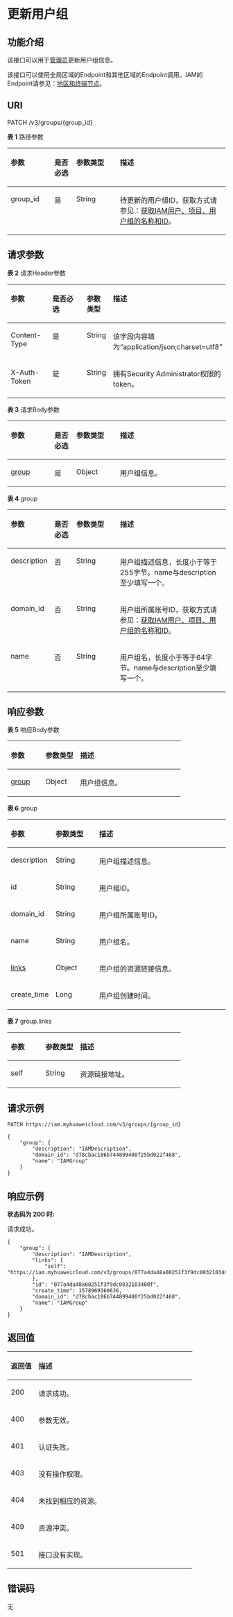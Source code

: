 # 更新用户组<a name="zh-cn_topic_0057845600"></a>

## 功能介绍<a name="zh-cn_topic_0221482384_section63554268186"></a>

该接口可以用于[管理员](https://support.huaweicloud.com/usermanual-iam/zh-cn_topic_0079496985.html)更新用户组信息。

该接口可以使用全局区域的Endpoint和其他区域的Endpoint调用。IAM的Endpoint请参见：[地区和终端节点](https://developer.huaweicloud.com/endpoint?IAM)。

## URI<a name="zh-cn_topic_0221482384_section1235572671819"></a>

PATCH /v3/groups/\{group\_id\}

**表 1**  路径参数

<a name="zh-cn_topic_0221482384_table23561226111816"></a>
<table><thead align="left"><tr id="zh-cn_topic_0221482384_row63569268181"><th class="cellrowborder" valign="top" width="20%" id="mcps1.2.5.1.1"><p id="zh-cn_topic_0221482384_p7356226171815"><a name="zh-cn_topic_0221482384_p7356226171815"></a><a name="zh-cn_topic_0221482384_p7356226171815"></a>参数</p>
</th>
<th class="cellrowborder" valign="top" width="10%" id="mcps1.2.5.1.2"><p id="zh-cn_topic_0221482384_p16356226141816"><a name="zh-cn_topic_0221482384_p16356226141816"></a><a name="zh-cn_topic_0221482384_p16356226141816"></a>是否必选</p>
</th>
<th class="cellrowborder" valign="top" width="20%" id="mcps1.2.5.1.3"><p id="zh-cn_topic_0221482384_p535662619186"><a name="zh-cn_topic_0221482384_p535662619186"></a><a name="zh-cn_topic_0221482384_p535662619186"></a>参数类型</p>
</th>
<th class="cellrowborder" valign="top" width="50%" id="mcps1.2.5.1.4"><p id="zh-cn_topic_0221482384_p2357102621818"><a name="zh-cn_topic_0221482384_p2357102621818"></a><a name="zh-cn_topic_0221482384_p2357102621818"></a>描述</p>
</th>
</tr>
</thead>
<tbody><tr id="zh-cn_topic_0221482384_row173561426101817"><td class="cellrowborder" valign="top" width="20%" headers="mcps1.2.5.1.1 "><p id="zh-cn_topic_0221482384_p15357132681820"><a name="zh-cn_topic_0221482384_p15357132681820"></a><a name="zh-cn_topic_0221482384_p15357132681820"></a>group_id</p>
</td>
<td class="cellrowborder" valign="top" width="10%" headers="mcps1.2.5.1.2 "><p id="zh-cn_topic_0221482384_p20357426161811"><a name="zh-cn_topic_0221482384_p20357426161811"></a><a name="zh-cn_topic_0221482384_p20357426161811"></a>是</p>
</td>
<td class="cellrowborder" valign="top" width="20%" headers="mcps1.2.5.1.3 "><p id="zh-cn_topic_0221482384_p163573263189"><a name="zh-cn_topic_0221482384_p163573263189"></a><a name="zh-cn_topic_0221482384_p163573263189"></a>String</p>
</td>
<td class="cellrowborder" valign="top" width="50%" headers="mcps1.2.5.1.4 "><p id="zh-cn_topic_0221482384_p135772681819"><a name="zh-cn_topic_0221482384_p135772681819"></a><a name="zh-cn_topic_0221482384_p135772681819"></a>待更新的用户组ID，获取方式请参见：<a href="获取IAM用户-项目-用户组的名称和ID.md">获取IAM用户、项目、用户组的名称和ID</a>。</p>
</td>
</tr>
</tbody>
</table>

## 请求参数<a name="zh-cn_topic_0221482384_section1735710263187"></a>

**表 2**  请求Header参数

<a name="zh-cn_topic_0221482384_HeaderParameter"></a>
<table><thead align="left"><tr id="zh-cn_topic_0221482384_row835810268186"><th class="cellrowborder" valign="top" width="20%" id="mcps1.2.5.1.1"><p id="zh-cn_topic_0221482384_p113581226151812"><a name="zh-cn_topic_0221482384_p113581226151812"></a><a name="zh-cn_topic_0221482384_p113581226151812"></a>参数</p>
</th>
<th class="cellrowborder" valign="top" width="20%" id="mcps1.2.5.1.2"><p id="zh-cn_topic_0221482384_p7358326191810"><a name="zh-cn_topic_0221482384_p7358326191810"></a><a name="zh-cn_topic_0221482384_p7358326191810"></a>是否必选</p>
</th>
<th class="cellrowborder" valign="top" width="10%" id="mcps1.2.5.1.3"><p id="zh-cn_topic_0221482384_p33581826171814"><a name="zh-cn_topic_0221482384_p33581826171814"></a><a name="zh-cn_topic_0221482384_p33581826171814"></a>参数类型</p>
</th>
<th class="cellrowborder" valign="top" width="50%" id="mcps1.2.5.1.4"><p id="zh-cn_topic_0221482384_p173581726171815"><a name="zh-cn_topic_0221482384_p173581726171815"></a><a name="zh-cn_topic_0221482384_p173581726171815"></a>描述</p>
</th>
</tr>
</thead>
<tbody><tr id="zh-cn_topic_0221482384_row635852651817"><td class="cellrowborder" valign="top" width="20%" headers="mcps1.2.5.1.1 "><p id="zh-cn_topic_0221482384_p193594261184"><a name="zh-cn_topic_0221482384_p193594261184"></a><a name="zh-cn_topic_0221482384_p193594261184"></a>Content-Type</p>
</td>
<td class="cellrowborder" valign="top" width="20%" headers="mcps1.2.5.1.2 "><p id="zh-cn_topic_0221482384_p53591626161810"><a name="zh-cn_topic_0221482384_p53591626161810"></a><a name="zh-cn_topic_0221482384_p53591626161810"></a>是</p>
</td>
<td class="cellrowborder" valign="top" width="10%" headers="mcps1.2.5.1.3 "><p id="zh-cn_topic_0221482384_p1535914261187"><a name="zh-cn_topic_0221482384_p1535914261187"></a><a name="zh-cn_topic_0221482384_p1535914261187"></a>String</p>
</td>
<td class="cellrowborder" valign="top" width="50%" headers="mcps1.2.5.1.4 "><p id="zh-cn_topic_0221482384_p103591826101815"><a name="zh-cn_topic_0221482384_p103591826101815"></a><a name="zh-cn_topic_0221482384_p103591826101815"></a>该字段内容填为“application/json;charset=utf8”</p>
</td>
</tr>
<tr id="zh-cn_topic_0221482384_row10358122621820"><td class="cellrowborder" valign="top" width="20%" headers="mcps1.2.5.1.1 "><p id="zh-cn_topic_0221482384_p1735962620184"><a name="zh-cn_topic_0221482384_p1735962620184"></a><a name="zh-cn_topic_0221482384_p1735962620184"></a>X-Auth-Token</p>
</td>
<td class="cellrowborder" valign="top" width="20%" headers="mcps1.2.5.1.2 "><p id="zh-cn_topic_0221482384_p23591326131820"><a name="zh-cn_topic_0221482384_p23591326131820"></a><a name="zh-cn_topic_0221482384_p23591326131820"></a>是</p>
</td>
<td class="cellrowborder" valign="top" width="10%" headers="mcps1.2.5.1.3 "><p id="zh-cn_topic_0221482384_p635942612186"><a name="zh-cn_topic_0221482384_p635942612186"></a><a name="zh-cn_topic_0221482384_p635942612186"></a>String</p>
</td>
<td class="cellrowborder" valign="top" width="50%" headers="mcps1.2.5.1.4 "><p id="zh-cn_topic_0221482384_p236032616187"><a name="zh-cn_topic_0221482384_p236032616187"></a><a name="zh-cn_topic_0221482384_p236032616187"></a>拥有Security Administrator权限的token。</p>
</td>
</tr>
</tbody>
</table>

**表 3**  请求Body参数

<a name="zh-cn_topic_0221482384_requestParameter"></a>
<table><thead align="left"><tr id="zh-cn_topic_0221482384_row113608266181"><th class="cellrowborder" valign="top" width="20%" id="mcps1.2.5.1.1"><p id="zh-cn_topic_0221482384_p536032661820"><a name="zh-cn_topic_0221482384_p536032661820"></a><a name="zh-cn_topic_0221482384_p536032661820"></a>参数</p>
</th>
<th class="cellrowborder" valign="top" width="10%" id="mcps1.2.5.1.2"><p id="zh-cn_topic_0221482384_p536042601813"><a name="zh-cn_topic_0221482384_p536042601813"></a><a name="zh-cn_topic_0221482384_p536042601813"></a>是否必选</p>
</th>
<th class="cellrowborder" valign="top" width="20%" id="mcps1.2.5.1.3"><p id="zh-cn_topic_0221482384_p73615264182"><a name="zh-cn_topic_0221482384_p73615264182"></a><a name="zh-cn_topic_0221482384_p73615264182"></a>参数类型</p>
</th>
<th class="cellrowborder" valign="top" width="50%" id="mcps1.2.5.1.4"><p id="zh-cn_topic_0221482384_p2361192616188"><a name="zh-cn_topic_0221482384_p2361192616188"></a><a name="zh-cn_topic_0221482384_p2361192616188"></a>描述</p>
</th>
</tr>
</thead>
<tbody><tr id="zh-cn_topic_0221482384_row12360926141816"><td class="cellrowborder" valign="top" width="20%" headers="mcps1.2.5.1.1 "><p id="zh-cn_topic_0221482384_p0361132610184"><a name="zh-cn_topic_0221482384_p0361132610184"></a><a name="zh-cn_topic_0221482384_p0361132610184"></a><a href="#zh-cn_topic_0221482384_request_Rq95Group">group</a></p>
</td>
<td class="cellrowborder" valign="top" width="10%" headers="mcps1.2.5.1.2 "><p id="zh-cn_topic_0221482384_p53611326131814"><a name="zh-cn_topic_0221482384_p53611326131814"></a><a name="zh-cn_topic_0221482384_p53611326131814"></a>是</p>
</td>
<td class="cellrowborder" valign="top" width="20%" headers="mcps1.2.5.1.3 "><p id="zh-cn_topic_0221482384_p1361142671811"><a name="zh-cn_topic_0221482384_p1361142671811"></a><a name="zh-cn_topic_0221482384_p1361142671811"></a>Object</p>
</td>
<td class="cellrowborder" valign="top" width="50%" headers="mcps1.2.5.1.4 "><p id="zh-cn_topic_0221482384_p20361192613187"><a name="zh-cn_topic_0221482384_p20361192613187"></a><a name="zh-cn_topic_0221482384_p20361192613187"></a>用户组信息。</p>
</td>
</tr>
</tbody>
</table>

**表 4**  group

<a name="zh-cn_topic_0221482384_request_Rq95Group"></a>
<table><thead align="left"><tr id="zh-cn_topic_0221482384_row1336262618187"><th class="cellrowborder" valign="top" width="20%" id="mcps1.2.5.1.1"><p id="zh-cn_topic_0221482384_p123621726171818"><a name="zh-cn_topic_0221482384_p123621726171818"></a><a name="zh-cn_topic_0221482384_p123621726171818"></a>参数</p>
</th>
<th class="cellrowborder" valign="top" width="10%" id="mcps1.2.5.1.2"><p id="zh-cn_topic_0221482384_p9362626181811"><a name="zh-cn_topic_0221482384_p9362626181811"></a><a name="zh-cn_topic_0221482384_p9362626181811"></a>是否必选</p>
</th>
<th class="cellrowborder" valign="top" width="20%" id="mcps1.2.5.1.3"><p id="zh-cn_topic_0221482384_p1336272614187"><a name="zh-cn_topic_0221482384_p1336272614187"></a><a name="zh-cn_topic_0221482384_p1336272614187"></a>参数类型</p>
</th>
<th class="cellrowborder" valign="top" width="50%" id="mcps1.2.5.1.4"><p id="zh-cn_topic_0221482384_p1236312267183"><a name="zh-cn_topic_0221482384_p1236312267183"></a><a name="zh-cn_topic_0221482384_p1236312267183"></a>描述</p>
</th>
</tr>
</thead>
<tbody><tr id="zh-cn_topic_0221482384_row113625264180"><td class="cellrowborder" valign="top" width="20%" headers="mcps1.2.5.1.1 "><p id="zh-cn_topic_0221482384_p43636267188"><a name="zh-cn_topic_0221482384_p43636267188"></a><a name="zh-cn_topic_0221482384_p43636267188"></a>description</p>
</td>
<td class="cellrowborder" valign="top" width="10%" headers="mcps1.2.5.1.2 "><p id="zh-cn_topic_0221482384_p536319266183"><a name="zh-cn_topic_0221482384_p536319266183"></a><a name="zh-cn_topic_0221482384_p536319266183"></a>否</p>
</td>
<td class="cellrowborder" valign="top" width="20%" headers="mcps1.2.5.1.3 "><p id="zh-cn_topic_0221482384_p1636312618189"><a name="zh-cn_topic_0221482384_p1636312618189"></a><a name="zh-cn_topic_0221482384_p1636312618189"></a>String</p>
</td>
<td class="cellrowborder" valign="top" width="50%" headers="mcps1.2.5.1.4 "><p id="zh-cn_topic_0221482384_p436342619181"><a name="zh-cn_topic_0221482384_p436342619181"></a><a name="zh-cn_topic_0221482384_p436342619181"></a>用户组描述信息，长度小于等于255字节。name与description至少填写一个。</p>
</td>
</tr>
<tr id="zh-cn_topic_0221482384_row9362102616181"><td class="cellrowborder" valign="top" width="20%" headers="mcps1.2.5.1.1 "><p id="zh-cn_topic_0221482384_p236318261186"><a name="zh-cn_topic_0221482384_p236318261186"></a><a name="zh-cn_topic_0221482384_p236318261186"></a>domain_id</p>
</td>
<td class="cellrowborder" valign="top" width="10%" headers="mcps1.2.5.1.2 "><p id="zh-cn_topic_0221482384_p236316264187"><a name="zh-cn_topic_0221482384_p236316264187"></a><a name="zh-cn_topic_0221482384_p236316264187"></a>否</p>
</td>
<td class="cellrowborder" valign="top" width="20%" headers="mcps1.2.5.1.3 "><p id="zh-cn_topic_0221482384_p15364026161815"><a name="zh-cn_topic_0221482384_p15364026161815"></a><a name="zh-cn_topic_0221482384_p15364026161815"></a>String</p>
</td>
<td class="cellrowborder" valign="top" width="50%" headers="mcps1.2.5.1.4 "><p id="zh-cn_topic_0221482384_p15364926101819"><a name="zh-cn_topic_0221482384_p15364926101819"></a><a name="zh-cn_topic_0221482384_p15364926101819"></a>用户组所属账号ID，获取方式请参见：<a href="获取IAM用户-项目-用户组的名称和ID.md">获取IAM用户、项目、用户组的名称和ID</a>。</p>
</td>
</tr>
<tr id="zh-cn_topic_0221482384_row1736220269182"><td class="cellrowborder" valign="top" width="20%" headers="mcps1.2.5.1.1 "><p id="zh-cn_topic_0221482384_p12364152612185"><a name="zh-cn_topic_0221482384_p12364152612185"></a><a name="zh-cn_topic_0221482384_p12364152612185"></a>name</p>
</td>
<td class="cellrowborder" valign="top" width="10%" headers="mcps1.2.5.1.2 "><p id="zh-cn_topic_0221482384_p636432641819"><a name="zh-cn_topic_0221482384_p636432641819"></a><a name="zh-cn_topic_0221482384_p636432641819"></a>否</p>
</td>
<td class="cellrowborder" valign="top" width="20%" headers="mcps1.2.5.1.3 "><p id="zh-cn_topic_0221482384_p15364202651817"><a name="zh-cn_topic_0221482384_p15364202651817"></a><a name="zh-cn_topic_0221482384_p15364202651817"></a>String</p>
</td>
<td class="cellrowborder" valign="top" width="50%" headers="mcps1.2.5.1.4 "><p id="zh-cn_topic_0221482384_p7364182611819"><a name="zh-cn_topic_0221482384_p7364182611819"></a><a name="zh-cn_topic_0221482384_p7364182611819"></a>用户组名，长度小于等于64字节。name与description至少填写一个。</p>
</td>
</tr>
</tbody>
</table>

## 响应参数<a name="zh-cn_topic_0221482384_section5364172611181"></a>

**表 5**  响应Body参数

<a name="zh-cn_topic_0221482384_responseParameter"></a>
<table><thead align="left"><tr id="zh-cn_topic_0221482384_row2365132610187"><th class="cellrowborder" valign="top" width="20%" id="mcps1.2.4.1.1"><p id="zh-cn_topic_0221482384_p8365226131818"><a name="zh-cn_topic_0221482384_p8365226131818"></a><a name="zh-cn_topic_0221482384_p8365226131818"></a>参数</p>
</th>
<th class="cellrowborder" valign="top" width="20%" id="mcps1.2.4.1.2"><p id="zh-cn_topic_0221482384_p123653267182"><a name="zh-cn_topic_0221482384_p123653267182"></a><a name="zh-cn_topic_0221482384_p123653267182"></a>参数类型</p>
</th>
<th class="cellrowborder" valign="top" width="60%" id="mcps1.2.4.1.3"><p id="zh-cn_topic_0221482384_p153651326111818"><a name="zh-cn_topic_0221482384_p153651326111818"></a><a name="zh-cn_topic_0221482384_p153651326111818"></a>描述</p>
</th>
</tr>
</thead>
<tbody><tr id="zh-cn_topic_0221482384_row173651026161819"><td class="cellrowborder" valign="top" width="20%" headers="mcps1.2.4.1.1 "><p id="zh-cn_topic_0221482384_p183661026181819"><a name="zh-cn_topic_0221482384_p183661026181819"></a><a name="zh-cn_topic_0221482384_p183661026181819"></a><a href="#zh-cn_topic_0221482384_response_Rs95Group">group</a></p>
</td>
<td class="cellrowborder" valign="top" width="20%" headers="mcps1.2.4.1.2 "><p id="zh-cn_topic_0221482384_p17366152615188"><a name="zh-cn_topic_0221482384_p17366152615188"></a><a name="zh-cn_topic_0221482384_p17366152615188"></a>Object</p>
</td>
<td class="cellrowborder" valign="top" width="60%" headers="mcps1.2.4.1.3 "><p id="zh-cn_topic_0221482384_p143661826141819"><a name="zh-cn_topic_0221482384_p143661826141819"></a><a name="zh-cn_topic_0221482384_p143661826141819"></a>用户组信息。</p>
</td>
</tr>
</tbody>
</table>

**表 6**  group

<a name="zh-cn_topic_0221482384_response_Rs95Group"></a>
<table><thead align="left"><tr id="zh-cn_topic_0221482384_row11366182621814"><th class="cellrowborder" valign="top" width="20%" id="mcps1.2.4.1.1"><p id="zh-cn_topic_0221482384_p136782617183"><a name="zh-cn_topic_0221482384_p136782617183"></a><a name="zh-cn_topic_0221482384_p136782617183"></a>参数</p>
</th>
<th class="cellrowborder" valign="top" width="20%" id="mcps1.2.4.1.2"><p id="zh-cn_topic_0221482384_p7367152613187"><a name="zh-cn_topic_0221482384_p7367152613187"></a><a name="zh-cn_topic_0221482384_p7367152613187"></a>参数类型</p>
</th>
<th class="cellrowborder" valign="top" width="60%" id="mcps1.2.4.1.3"><p id="zh-cn_topic_0221482384_p1336782619180"><a name="zh-cn_topic_0221482384_p1336782619180"></a><a name="zh-cn_topic_0221482384_p1336782619180"></a>描述</p>
</th>
</tr>
</thead>
<tbody><tr id="zh-cn_topic_0221482384_row136652681811"><td class="cellrowborder" valign="top" width="20%" headers="mcps1.2.4.1.1 "><p id="zh-cn_topic_0221482384_p13367426141812"><a name="zh-cn_topic_0221482384_p13367426141812"></a><a name="zh-cn_topic_0221482384_p13367426141812"></a>description</p>
</td>
<td class="cellrowborder" valign="top" width="20%" headers="mcps1.2.4.1.2 "><p id="zh-cn_topic_0221482384_p143681126141819"><a name="zh-cn_topic_0221482384_p143681126141819"></a><a name="zh-cn_topic_0221482384_p143681126141819"></a>String</p>
</td>
<td class="cellrowborder" valign="top" width="60%" headers="mcps1.2.4.1.3 "><p id="zh-cn_topic_0221482384_p4368726141810"><a name="zh-cn_topic_0221482384_p4368726141810"></a><a name="zh-cn_topic_0221482384_p4368726141810"></a>用户组描述信息。</p>
</td>
</tr>
<tr id="zh-cn_topic_0221482384_row536692619181"><td class="cellrowborder" valign="top" width="20%" headers="mcps1.2.4.1.1 "><p id="zh-cn_topic_0221482384_p13368172641810"><a name="zh-cn_topic_0221482384_p13368172641810"></a><a name="zh-cn_topic_0221482384_p13368172641810"></a>id</p>
</td>
<td class="cellrowborder" valign="top" width="20%" headers="mcps1.2.4.1.2 "><p id="zh-cn_topic_0221482384_p123681126121819"><a name="zh-cn_topic_0221482384_p123681126121819"></a><a name="zh-cn_topic_0221482384_p123681126121819"></a>String</p>
</td>
<td class="cellrowborder" valign="top" width="60%" headers="mcps1.2.4.1.3 "><p id="zh-cn_topic_0221482384_p12368192641811"><a name="zh-cn_topic_0221482384_p12368192641811"></a><a name="zh-cn_topic_0221482384_p12368192641811"></a>用户组ID。</p>
</td>
</tr>
<tr id="zh-cn_topic_0221482384_row73661326141810"><td class="cellrowborder" valign="top" width="20%" headers="mcps1.2.4.1.1 "><p id="zh-cn_topic_0221482384_p153689266186"><a name="zh-cn_topic_0221482384_p153689266186"></a><a name="zh-cn_topic_0221482384_p153689266186"></a>domain_id</p>
</td>
<td class="cellrowborder" valign="top" width="20%" headers="mcps1.2.4.1.2 "><p id="zh-cn_topic_0221482384_p1336922641814"><a name="zh-cn_topic_0221482384_p1336922641814"></a><a name="zh-cn_topic_0221482384_p1336922641814"></a>String</p>
</td>
<td class="cellrowborder" valign="top" width="60%" headers="mcps1.2.4.1.3 "><p id="zh-cn_topic_0221482384_p5369102681818"><a name="zh-cn_topic_0221482384_p5369102681818"></a><a name="zh-cn_topic_0221482384_p5369102681818"></a>用户组所属账号ID。</p>
</td>
</tr>
<tr id="zh-cn_topic_0221482384_row143668266181"><td class="cellrowborder" valign="top" width="20%" headers="mcps1.2.4.1.1 "><p id="zh-cn_topic_0221482384_p83691826111818"><a name="zh-cn_topic_0221482384_p83691826111818"></a><a name="zh-cn_topic_0221482384_p83691826111818"></a>name</p>
</td>
<td class="cellrowborder" valign="top" width="20%" headers="mcps1.2.4.1.2 "><p id="zh-cn_topic_0221482384_p153697268184"><a name="zh-cn_topic_0221482384_p153697268184"></a><a name="zh-cn_topic_0221482384_p153697268184"></a>String</p>
</td>
<td class="cellrowborder" valign="top" width="60%" headers="mcps1.2.4.1.3 "><p id="zh-cn_topic_0221482384_p1936952618186"><a name="zh-cn_topic_0221482384_p1936952618186"></a><a name="zh-cn_topic_0221482384_p1936952618186"></a>用户组名。</p>
</td>
</tr>
<tr id="zh-cn_topic_0221482384_row1136682651813"><td class="cellrowborder" valign="top" width="20%" headers="mcps1.2.4.1.1 "><p id="zh-cn_topic_0221482384_p536916263189"><a name="zh-cn_topic_0221482384_p536916263189"></a><a name="zh-cn_topic_0221482384_p536916263189"></a><a href="#zh-cn_topic_0221482384_response_Rs95GroupLinks">links</a></p>
</td>
<td class="cellrowborder" valign="top" width="20%" headers="mcps1.2.4.1.2 "><p id="zh-cn_topic_0221482384_p03691926141815"><a name="zh-cn_topic_0221482384_p03691926141815"></a><a name="zh-cn_topic_0221482384_p03691926141815"></a>Object</p>
</td>
<td class="cellrowborder" valign="top" width="60%" headers="mcps1.2.4.1.3 "><p id="zh-cn_topic_0221482384_p53701626151810"><a name="zh-cn_topic_0221482384_p53701626151810"></a><a name="zh-cn_topic_0221482384_p53701626151810"></a>用户组的资源链接信息。</p>
</td>
</tr>
<tr id="zh-cn_topic_0221482384_row1367152681811"><td class="cellrowborder" valign="top" width="20%" headers="mcps1.2.4.1.1 "><p id="zh-cn_topic_0221482384_p4370826131820"><a name="zh-cn_topic_0221482384_p4370826131820"></a><a name="zh-cn_topic_0221482384_p4370826131820"></a>create_time</p>
</td>
<td class="cellrowborder" valign="top" width="20%" headers="mcps1.2.4.1.2 "><p id="zh-cn_topic_0221482384_p13370726101812"><a name="zh-cn_topic_0221482384_p13370726101812"></a><a name="zh-cn_topic_0221482384_p13370726101812"></a>Long</p>
</td>
<td class="cellrowborder" valign="top" width="60%" headers="mcps1.2.4.1.3 "><p id="zh-cn_topic_0221482384_p3370926161819"><a name="zh-cn_topic_0221482384_p3370926161819"></a><a name="zh-cn_topic_0221482384_p3370926161819"></a>用户组创建时间。</p>
</td>
</tr>
</tbody>
</table>

**表 7**  group.links

<a name="zh-cn_topic_0221482384_response_Rs95GroupLinks"></a>
<table><thead align="left"><tr id="zh-cn_topic_0221482384_row637052614189"><th class="cellrowborder" valign="top" width="20%" id="mcps1.2.4.1.1"><p id="zh-cn_topic_0221482384_p7371226181814"><a name="zh-cn_topic_0221482384_p7371226181814"></a><a name="zh-cn_topic_0221482384_p7371226181814"></a>参数</p>
</th>
<th class="cellrowborder" valign="top" width="20%" id="mcps1.2.4.1.2"><p id="zh-cn_topic_0221482384_p7371182631820"><a name="zh-cn_topic_0221482384_p7371182631820"></a><a name="zh-cn_topic_0221482384_p7371182631820"></a>参数类型</p>
</th>
<th class="cellrowborder" valign="top" width="60%" id="mcps1.2.4.1.3"><p id="zh-cn_topic_0221482384_p7371202621816"><a name="zh-cn_topic_0221482384_p7371202621816"></a><a name="zh-cn_topic_0221482384_p7371202621816"></a>描述</p>
</th>
</tr>
</thead>
<tbody><tr id="zh-cn_topic_0221482384_row0370226101812"><td class="cellrowborder" valign="top" width="20%" headers="mcps1.2.4.1.1 "><p id="zh-cn_topic_0221482384_p10371326201815"><a name="zh-cn_topic_0221482384_p10371326201815"></a><a name="zh-cn_topic_0221482384_p10371326201815"></a>self</p>
</td>
<td class="cellrowborder" valign="top" width="20%" headers="mcps1.2.4.1.2 "><p id="zh-cn_topic_0221482384_p137132610188"><a name="zh-cn_topic_0221482384_p137132610188"></a><a name="zh-cn_topic_0221482384_p137132610188"></a>String</p>
</td>
<td class="cellrowborder" valign="top" width="60%" headers="mcps1.2.4.1.3 "><p id="zh-cn_topic_0221482384_p143711262187"><a name="zh-cn_topic_0221482384_p143711262187"></a><a name="zh-cn_topic_0221482384_p143711262187"></a>资源链接地址。</p>
</td>
</tr>
</tbody>
</table>

## 请求示例<a name="zh-cn_topic_0221482384_section1437210268189"></a>

```
PATCH https://iam.myhuaweicloud.com/v3/groups/{group_id}
```

```
{
    "group": {
        "description": "IAMDescription",
        "domain_id": "d78cbac186b744899480f25bd022f468",
        "name": "IAMGroup"
    }
}
```

## 响应示例<a name="zh-cn_topic_0221482384_section2372526121814"></a>

**状态码为 200 时:**

请求成功。

```
{
    "group": {
        "description": "IAMDescription",
        "links": {
            "self": "https://iam.myhuaweicloud.com/v3/groups/077a4da48a00251f3f9dc0032103400f"
        },
        "id": "077a4da48a00251f3f9dc0032103400f",
        "create_time": 1578969360636,
        "domain_id": "d78cbac186b744899480f25bd022f468",
        "name": "IAMGroup"
    }
}
```

## 返回值<a name="zh-cn_topic_0221482384_section123745261186"></a>

<a name="zh-cn_topic_0221482384_table2462"></a>
<table><thead align="left"><tr id="zh-cn_topic_0221482384_row43742269182"><th class="cellrowborder" valign="top" width="15%" id="mcps1.1.3.1.1"><p id="zh-cn_topic_0221482384_p1237572671816"><a name="zh-cn_topic_0221482384_p1237572671816"></a><a name="zh-cn_topic_0221482384_p1237572671816"></a>返回值</p>
</th>
<th class="cellrowborder" valign="top" width="85%" id="mcps1.1.3.1.2"><p id="zh-cn_topic_0221482384_p193755265183"><a name="zh-cn_topic_0221482384_p193755265183"></a><a name="zh-cn_topic_0221482384_p193755265183"></a>描述</p>
</th>
</tr>
</thead>
<tbody><tr id="zh-cn_topic_0221482384_row9374726111818"><td class="cellrowborder" valign="top" width="15%" headers="mcps1.1.3.1.1 "><p id="zh-cn_topic_0221482384_p14375726101813"><a name="zh-cn_topic_0221482384_p14375726101813"></a><a name="zh-cn_topic_0221482384_p14375726101813"></a>200</p>
</td>
<td class="cellrowborder" valign="top" width="85%" headers="mcps1.1.3.1.2 "><p id="zh-cn_topic_0221482384_p1637502661813"><a name="zh-cn_topic_0221482384_p1637502661813"></a><a name="zh-cn_topic_0221482384_p1637502661813"></a>请求成功。</p>
</td>
</tr>
<tr id="zh-cn_topic_0221482384_row2374102613183"><td class="cellrowborder" valign="top" width="15%" headers="mcps1.1.3.1.1 "><p id="zh-cn_topic_0221482384_p7375026121815"><a name="zh-cn_topic_0221482384_p7375026121815"></a><a name="zh-cn_topic_0221482384_p7375026121815"></a>400</p>
</td>
<td class="cellrowborder" valign="top" width="85%" headers="mcps1.1.3.1.2 "><p id="zh-cn_topic_0221482384_p11375122611813"><a name="zh-cn_topic_0221482384_p11375122611813"></a><a name="zh-cn_topic_0221482384_p11375122611813"></a>参数无效。</p>
</td>
</tr>
<tr id="zh-cn_topic_0221482384_row15374122651819"><td class="cellrowborder" valign="top" width="15%" headers="mcps1.1.3.1.1 "><p id="zh-cn_topic_0221482384_p1037612265186"><a name="zh-cn_topic_0221482384_p1037612265186"></a><a name="zh-cn_topic_0221482384_p1037612265186"></a>401</p>
</td>
<td class="cellrowborder" valign="top" width="85%" headers="mcps1.1.3.1.2 "><p id="zh-cn_topic_0221482384_p937692621815"><a name="zh-cn_topic_0221482384_p937692621815"></a><a name="zh-cn_topic_0221482384_p937692621815"></a>认证失败。</p>
</td>
</tr>
<tr id="zh-cn_topic_0221482384_row1437419265182"><td class="cellrowborder" valign="top" width="15%" headers="mcps1.1.3.1.1 "><p id="zh-cn_topic_0221482384_p193761426191811"><a name="zh-cn_topic_0221482384_p193761426191811"></a><a name="zh-cn_topic_0221482384_p193761426191811"></a>403</p>
</td>
<td class="cellrowborder" valign="top" width="85%" headers="mcps1.1.3.1.2 "><p id="zh-cn_topic_0221482384_p1937632618181"><a name="zh-cn_topic_0221482384_p1937632618181"></a><a name="zh-cn_topic_0221482384_p1937632618181"></a>没有操作权限。</p>
</td>
</tr>
<tr id="zh-cn_topic_0221482384_row1037472615180"><td class="cellrowborder" valign="top" width="15%" headers="mcps1.1.3.1.1 "><p id="zh-cn_topic_0221482384_p19376112621819"><a name="zh-cn_topic_0221482384_p19376112621819"></a><a name="zh-cn_topic_0221482384_p19376112621819"></a>404</p>
</td>
<td class="cellrowborder" valign="top" width="85%" headers="mcps1.1.3.1.2 "><p id="zh-cn_topic_0221482384_p73767262185"><a name="zh-cn_topic_0221482384_p73767262185"></a><a name="zh-cn_topic_0221482384_p73767262185"></a>未找到相应的资源。</p>
</td>
</tr>
<tr id="zh-cn_topic_0221482384_row83748267181"><td class="cellrowborder" valign="top" width="15%" headers="mcps1.1.3.1.1 "><p id="zh-cn_topic_0221482384_p103763269189"><a name="zh-cn_topic_0221482384_p103763269189"></a><a name="zh-cn_topic_0221482384_p103763269189"></a>409</p>
</td>
<td class="cellrowborder" valign="top" width="85%" headers="mcps1.1.3.1.2 "><p id="zh-cn_topic_0221482384_p163772264181"><a name="zh-cn_topic_0221482384_p163772264181"></a><a name="zh-cn_topic_0221482384_p163772264181"></a>资源冲突。</p>
</td>
</tr>
<tr id="zh-cn_topic_0221482384_row103751626131813"><td class="cellrowborder" valign="top" width="15%" headers="mcps1.1.3.1.1 "><p id="zh-cn_topic_0221482384_p14377122612189"><a name="zh-cn_topic_0221482384_p14377122612189"></a><a name="zh-cn_topic_0221482384_p14377122612189"></a>501</p>
</td>
<td class="cellrowborder" valign="top" width="85%" headers="mcps1.1.3.1.2 "><p id="zh-cn_topic_0221482384_p113771526131819"><a name="zh-cn_topic_0221482384_p113771526131819"></a><a name="zh-cn_topic_0221482384_p113771526131819"></a>接口没有实现。</p>
</td>
</tr>
</tbody>
</table>

## 错误码<a name="zh-cn_topic_0221482384_section9377926151813"></a>

无

